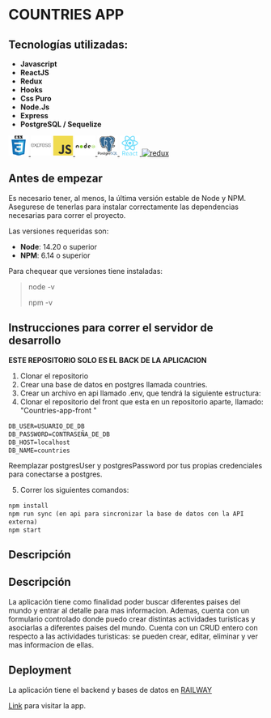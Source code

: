 

 <br />

#

# COUNTRIES APP

## Tecnologías utilizadas:

* __Javascript__
* __ReactJS__
* __Redux__
* __Hooks__
* __Css Puro__
* __Node.Js__
* __Express__
* __PostgreSQL / Sequelize__


<p align="left"> <a href="https://www.w3schools.com/css/" target="_blank" rel="noreferrer"> <img src="https://raw.githubusercontent.com/devicons/devicon/master/icons/css3/css3-original-wordmark.svg" alt="css3" width="40" height="40"/> </a> <a href="https://expressjs.com" target="_blank" rel="noreferrer"> <img src="https://raw.githubusercontent.com/devicons/devicon/master/icons/express/express-original-wordmark.svg" alt="express" width="40" height="40"/></a> <a href="https://developer.mozilla.org/en-US/docs/Web/JavaScript" target="_blank" rel="noreferrer"> <img src="https://raw.githubusercontent.com/devicons/devicon/master/icons/javascript/javascript-original.svg" alt="javascript" width="40" height="40"/> </a> <a href="https://nodejs.org" target="_blank" rel="noreferrer"> <img src="https://raw.githubusercontent.com/devicons/devicon/master/icons/nodejs/nodejs-original-wordmark.svg" alt="nodejs" width="40" height="40"/> </a> <a href="https://www.postgresql.org" target="_blank" rel="noreferrer"> <img src="https://raw.githubusercontent.com/devicons/devicon/master/icons/postgresql/postgresql-original-wordmark.svg" alt="postgresql" width="40" height="40"/> </a> <a href="https://reactjs.org/" target="_blank" rel="noreferrer"> <img src="https://raw.githubusercontent.com/devicons/devicon/master/icons/react/react-original-wordmark.svg" alt="react" width="40" height="40"/> </a> <a href="https://es.redux.js.org/" target="_blank" rel="noreferrer"> <img src="https://www.svgrepo.com/svg/303557/redux-logo" alt="redux" width="40" height="40"/> </a> </p>


## Antes de empezar
Es necesario tener, al menos, la última versión estable de Node y NPM. Asegurese de tenerlas para instalar correctamente las dependencias necesarias para correr el proyecto.

Las versiones requeridas son:
- **Node**: 14.20 o superior
- **NPM**: 6.14 o superior

Para chequear que versiones tiene instaladas:
> node -v
>
> npm -v

## Instrucciones para correr el servidor de desarrollo
**ESTE REPOSITORIO SOLO ES EL BACK DE LA APLICACION**

1. Clonar el repositorio
2. Crear una base de datos en postgres llamada countries.
3. Crear un archivo en api llamado .env, que tendrá la siguiente estructura: 
4. Clonar el repositorio del front que esta en un repositorio aparte, llamado: "Countries-app-front "

```
DB_USER=USUARIO_DE_DB
DB_PASSWORD=CONTRASEÑA_DE_DB
DB_HOST=localhost
DB_NAME=countries

```
Reemplazar postgresUser y postgresPassword por tus propias credenciales para conectarse a postgres.


5. Correr los siguientes comandos:
```
npm install
npm run sync (en api para sincronizar la base de datos con la API externa)
npm start
```

## Descripción

## Descripción
La aplicación tiene como finalidad poder buscar diferentes paises del mundo y entrar al detalle para mas informacion. Ademas, cuenta con un formulario controlado donde puedo crear distintas actividades turisticas y asociarlas a diferentes paises del mundo.
Cuenta con un CRUD entero con respecto a las actividades turisticas: se pueden crear, editar, eliminar y ver mas informacion de ellas. 



## Deployment

La aplicación tiene el backend y bases de datos en [RAILWAY](https://railway.app/)

[Link](https://countries-flor.netlify.app) para visitar la app.




